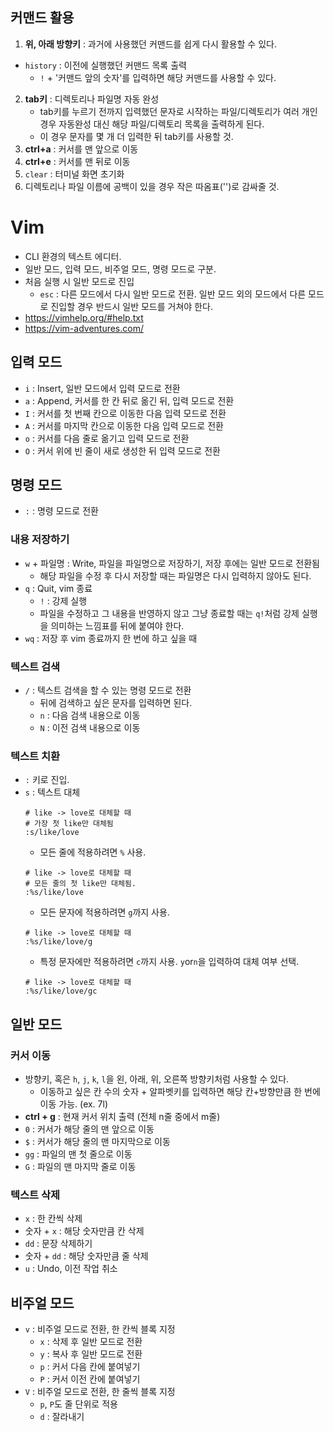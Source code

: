 ## 커맨드 활용
1. <b>위, 아래 방향키</b> : 과거에 사용했던 커맨드를 쉽게 다시 활용할 수 있다.
- `history` : 이전에 실행했던 커맨드 목록 출력
    - `!` + '커맨드 앞의 숫자'를 입력하면 해당 커맨드를 사용할 수 있다.
2. <b>tab키</b> : 디렉토리나 파일명 자동 완성
    - tab키를 누르기 전까지 입력했던 문자로 시작하는 파일/디렉토리가 여러 개인 경우 자동완성 대신 해당 파일/디렉토리 목록을 출력하게 된다.
    - 이 경우 문자를 몇 개 더 입력한 뒤 tab키를 사용할 것.
3. <b>ctrl+a</b> : 커서를 맨 앞으로 이동
4. <b>ctrl+e</b> : 커서를 맨 뒤로 이동
5. `clear` : 터미널 화면 초기화
6. 디렉토리나 파일 이름에 공백이 있을 경우 작은 따옴표('')로 감싸줄 것.

# Vim
- CLI 환경의 텍스트 에디터.
- 일반 모드, 입력 모드, 비주얼 모드, 명령 모드로 구분.
- 처음 실행 시 일반 모드로 진입
    - `esc` : 다른 모드에서 다시 일반 모드로 전환. 일반 모드 외의 모드에서 다른 모드로 진입할 경우 반드시 일반 모드를 거쳐야 한다.
- <https://vimhelp.org/#help.txt>
- <https://vim-adventures.com/>

## 입력 모드
- `i` : Insert, 일반 모드에서 입력 모드로 전환
- `a` : Append,  커서를 한 칸 뒤로 옮긴 뒤, 입력 모드로 전환
- `I` : 커서를 첫 번째 칸으로 이동한 다음 입력 모드로 전환
- `A` : 커서를 마지막 칸으로 이동한 다음 입력 모드로 전환
- `o` : 커서를 다음 줄로 옮기고 입력 모드로 전환
- `O` : 커서 위에 빈 줄이 새로 생성한 뒤 입력 모드로 전환

## 명령 모드
- `:` : 명령 모드로 전환

### 내용 저장하기
- `w` + 파일명 : Write, 파일을 파일명으로 저장하기, 저장 후에는 일반 모드로 전환됨
    - 해당 파일을 수정 후 다시 저장할 때는 파일명은 다시 입력하지 않아도 된다.
- `q` : Quit, vim 종료
    - `!` : 강제 실행
    - 파일을 수정하고 그 내용을 반영하지 않고 그냥 종료할 때는  `q!`처럼 강제 실행을 의미하는 느낌표를 뒤에 붙여야 한다.
- `wq` : 저장 후 vim 종료까지 한 번에 하고 싶을 때

### 텍스트 검색
- `/` : 텍스트 검색을 할 수 있는 명령 모드로 전환
    - 뒤에 검색하고 싶은 문자를 입력하면 된다.
    - `n` : 다음 검색 내용으로 이동
    - `N` : 이전 검색 내용으로 이동

### 텍스트 치환
- `:` 키로 진입.
- `s` : 텍스트 대체
    ```
    # like -> love로 대체할 때
    # 가장 첫 like만 대체됨
    :s/like/love
    ```
    - 모든 줄에 적용하려면 `%` 사용.
    ```
    # like -> love로 대체할 때
    # 모든 줄의 첫 like만 대체됨.
    :%s/like/love
    ```
    - 모든 문자에 적용하려면 `g`까지 사용.
    ```
    # like -> love로 대체할 때
    :%s/like/love/g
    ```
    - 특정 문자에만 적용하려면 `c`까지 사용. `y`or`n`을 입력하여 대체 여부 선택.
    ```
    # like -> love로 대체할 때
    :%s/like/love/gc
    ```

## 일반 모드

### 커서 이동
- 방향키, 혹은 `h`, `j`, `k`, `l`을 왼, 아래, 위, 오른쪽 방향키처럼 사용할 수 있다.
    - 이동하고 싶은 칸 수의 숫자 + 알파벳키를 입력하면 해당 칸+방향만큼 한 번에 이동 가능. (ex. 7l)
- <b>ctrl + g</b> : 현재 커서 위치 출력 (전체 n줄 중에서 m줄)
- `0` : 커서가 해당 줄의 맨 앞으로 이동
- `$` : 커서가 해당 줄의 맨 마지막으로 이동
- `gg` : 파일의 맨 첫 줄으로 이동
- `G` : 파일의 맨 마지막 줄로 이동

### 텍스트 삭제
- `x` : 한 칸씩 삭제
- 숫자 + `x` : 해당 숫자만큼 칸 삭제
- `dd` : 문장 삭제하기
- 숫자 + `dd` : 해당 숫자만큼 줄 삭제
- `u` : Undo, 이전 작업 취소

## 비주얼 모드
- `v` : 비주얼 모드로 전환, 한 칸씩 블록 지정
    - `x` : 삭제 후 일반 모드로 전환
    - `y` : 복사 후 일반 모드로 전환
    - `p` : 커서 다음 칸에 붙여넣기
    - `P` : 커서 이전 칸에 붙여넣기
- `V` : 비주얼 모드로 전환, 한 줄씩 블록 지정
    - `p`, `P`도 줄 단위로 적용
    - `d` : 잘라내기
